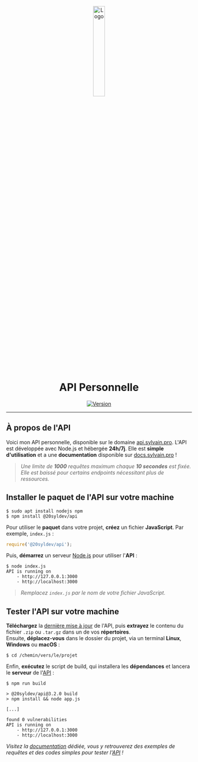 <div align="center">
  <a href="https://api.sylvain.pro"><img src="https://api.sylvain.pro/favicon.ico" alt="Logo" width="25%" height="auto"/></a>

  # API Personnelle
  [![Version](https://custom-icon-badges.demolab.com/badge/Version%20:-v3.2.0-6479ee?logo=api.sylvain.pro&labelColor=23272A)](https://github.com/20syldev/api/releases/latest)
</div>

---

## À propos de l'API
Voici mon API personnelle, disponible sur le domaine [api.sylvain.pro](https://api.sylvain.pro).
L'API est développée avec Node.js et hébergée **24h/7j**. Elle est **simple d'utilisation** et a une **documentation** disponible sur [docs.sylvain.pro](https://docs.sylvain.pro) !
> *Une limite de **1000** requêtes maximum chaque **10 secondes** est fixée. Elle est baissé pour certains endpoints nécessitant plus de ressources.*

## Installer le paquet de l'API sur votre machine
```console
$ sudo apt install nodejs npm
$ npm install @20syldev/api 
```

Pour utiliser le **paquet** dans votre projet, **créez** un fichier **JavaScript**. Par exemple, `index.js` :
```js
require('@20syldev/api');
```

Puis, **démarrez** un serveur [Node.js](https://nodejs.org) pour utiliser l'**API** :
```console
$ node index.js
API is running on
    - http://127.0.0.1:3000
    - http://localhost:3000
```
> *Remplacez `index.js` par le nom de votre fichier JavaScript.*

## Tester l'API sur votre machine
**Téléchargez** la [dernière mise à jour](https://github.com/20syldev/api/releases/latest) de l'API, puis **extrayez** le contenu du fichier `.zip` ou `.tar.gz` dans un de vos **répertoires**.  
Ensuite, **déplacez-vous** dans le dossier du projet, via un terminal **Linux**, **Windows** ou **macOS** :
```console
$ cd /chemin/vers/le/projet
```

Enfin, **exécutez** le script de build, qui installera les **dépendances** et lancera le **serveur** de l'[API](https://api.sylvain.pro) :
```console
$ npm run build
```
```console
> @20syldev/api@3.2.0 build
> npm install && node app.js

[...]

found 0 vulnerabilities
API is running on
    - http://127.0.0.1:3000
    - http://localhost:3000
```

*Visitez la [documentation](https://docs.sylvain.pro) dédiée, vous y retrouverez des exemples de requêtes et des codes simples pour tester l'[API](https://api.sylvain.pro) !*
